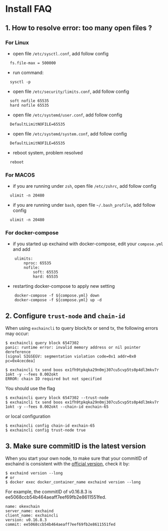 # Install FAQ
## 1. How to resolve error: too many open files ?
### For Linux
* open file `/etc/sysctl.conf`, add follow config
```shell script
  fs.file-max = 500000
```
* run command: 
```shell script
  sysctl -p
```
* open file `/etc/security/limits.conf`, add follow config
```shell script
  soft nofile 65535
  hard nofile 65535
```
* open file `/etc/systemd/user.conf`, add follow config
```shell script
  DefaultLimitNOFILE=65535
```
* open file `/etc/systemd/system.conf`, add follow config
```shell script
  DefaultLimitNOFILE=65535
```
* reboot system, problem resolved
```shell script
  reboot
```
### For MACOS
* if you are running under `zsh`, open file `/etc/zshrc`, add follow config
```shell script
  ulimit -n 20480
```

* if you are running under `bash`, open file `~/.bash_profile`, add follow config
```shell script
  ulimit -n 20480
```

### For docker-compose
* if you started up exchaind with docker-compose, edit your `compose.yml` and add
```
    ulimits:
        nproc: 65535
        nofile:
            soft: 65535
            hard: 65535
```

* restarting docker-compose to apply new setting
```
    docker-compose -f ${compose.yml} down
    docker-compose -f ${compose.yml} up -d
```

## 2. Configure `trust-node` and `chain-id`
When using `exchaincli` to query block/tx or send tx, the following errors may occur:
```shell script
$ exchaincli query block 6547302
panic: runtime error: invalid memory address or nil pointer dereference
[signal SIGSEGV: segmentation violation code=0x1 addr=0x0 pc=0x4cecdea]
```

```shell script
$ exchaincli tx send boos ex1fh9tpkqka29n0mj307cu5cvp5ts0p4dl3mkv7r 1okt -y --fees 0.002okt
ERROR: chain ID required but not specified
```
You should use the flag
```shell script
$ exchaincli query block 6547302 --trust-node
$ exchaincli tx send boos ex1fh9tpkqka29n0mj307cu5cvp5ts0p4dl3mkv7r 1okt -y --fees 0.002okt --chain-id exchain-65
```
or local configuration
```shell script
$ exchaincli config chain-id exchain-65
$ exchaincli config trust-node true
```

## 3. Make sure commitID is the latest version
When you start your own node, to make sure that your commitID of exchaind is consistent with the [official version](https://github.com/okex/okexchain/releases), check it by:
```shell script
$ exchaind version --long
# or
$ docker exec docker_container_name exchaind version --long

```
For example, the commitID of v0.16.8.3 is ee5068ccb54b464aeaff7eef69fb2e8611551fed.
```shell script
name: okexchain
server_name: exchaind
client_name: exchaincli
version: v0.16.8.3
commit: ee5068ccb54b464aeaff7eef69fb2e8611551fed
```



